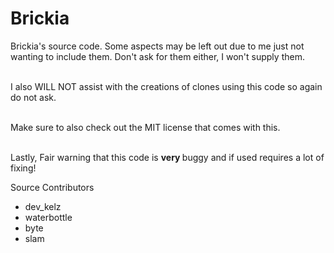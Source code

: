 # Brickia
Brickia's source code. Some aspects may be left out due to me just not wanting to include them. Don't ask for them either, I won't supply them. <br> <br>

I also WILL NOT assist with the creations of clones using this code so again do not ask. <br> <br>

Make sure to also check out the MIT license that comes with this. <br> <br>

Lastly, Fair warning that this code is <b> very </b> buggy and if used requires a lot of fixing! <br>


Source Contributors 
- dev_kelz
- waterbottle
- byte
- slam
